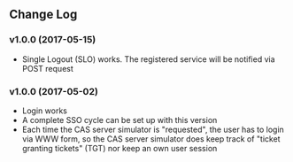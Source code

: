 ## Change Log

### v1.0.0 (2017-05-15)
- Single Logout (SLO) works. The registered service will be notified via POST request

### v1.0.0 (2017-05-02)
- Login works
- A complete SSO cycle can be set up with this version
- Each time the CAS server simulator is "requested", the user has to login via WWW form, so the CAS server simulator does keep track of "ticket granting tickets" (TGT) nor keep an own user session

